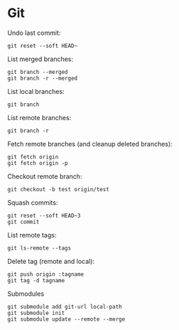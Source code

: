 Git
===

Undo last commit:

    git reset --soft HEAD~

List merged branches:

    git branch --merged
    git branch -r --merged

List local branches:

    git branch

List remote branches:

    git branch -r

Fetch remote branches (and cleanup deleted branches):

    git fetch origin
    git fetch origin -p

Checkout remote branch:

    git checkout -b test origin/test

Squash commits:

    git reset --soft HEAD~3
    git commit

List remote tags:

    git ls-remote --tags

Delete tag (remote and local):

    git push origin :tagname
    git tag -d tagname

Submodules

    git submodule add git-url local-path
    git submodule init
    git submodule update --remote --merge

